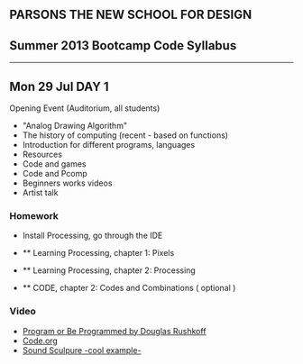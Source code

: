 ## PARSONS THE NEW SCHOOL FOR DESIGN
## Summer 2013 Bootcamp Code Syllabus
-------------------------------------------------------------------

## Mon 29 Jul DAY 1
Opening Event (Auditorium, all students) 

* "Analog Drawing Algorithm"
* The history of computing (recent - based on functions)
* Introduction for different programs, languages
* Resources
* Code and games
* Code and Pcomp 
* Beginners works videos
* Artist talk

### Homework

* Install Processing, go through the IDE

* ** Learning Processing, chapter 1: Pixels 
* ** Learning Processing, chapter 2: Processing
* ** CODE, chapter 2: Codes and Combinations ( optional )


### Video
*	[Program or Be Programmed by Douglas Rushkoff](http://www.youtube.com/watch?feature=player_embedded&v=kgicuytCkoY)
*	[Code.org](http://www.code.org)
*	[Sound Sculpure -cool example- ](http://wearechopchop.com/%E2%80%9Cunnamed-soundsculpture%E2%80%9D/)